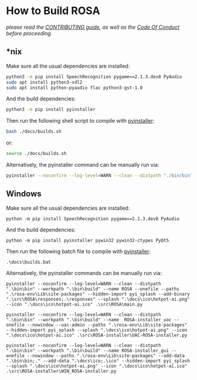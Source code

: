 # How to Build ROSA

*please read the [CONTRIBUTING guide](./CONTRIBUTING.md), as well as the [Code Of Conduct](./CODE_OF_CONDUCT.md) before proceeding*

## *nix

Make sure all the usual dependencies are installed:

```bash
python3 -m pip install SpeechRecognition pygame==2.1.3.dev8 PyAudio
sudo apt install python3-sdl2
sudo apt install python-pyaudio flac python3-gst-1.0
```

And the build dependencies:

```bash
python3 -m pip install pyinstaller
```

Then run the following shell script to compile with [pyinstaller](https://pyinstaller.org/en/stable/):

```bash
bash ./docs/builds.sh
```

or:

```bash
source ./docs/builds.sh
```

Alternatively, the pyinstaller command can be manually run via:

```bash
pyinstaller --noconfirm --log-level=WARN --clean --distpath "./bin/bin" --workpath "./bin/build" --name ROSA --onefile --paths "./rosa-env/Lib/site-packages" --hidden-import pyi_splash --add-binary "./src/ROSA/responses:./responses" --splash "./docs/ico/hotpot-ai.png" --icon "./docs/ico/hotpot-ai.ico" ./src/ROSA/main.py
```

## Windows

Make sure all the usual dependencies are installed:

```shell
python -m pip install SpeechRecognition pygame==2.1.3.dev8 PyAudio
```

And the build dependencies:

```shell
python -m pip install pyinstaller pywin32 pywin32-ctypes PyQt5
```

Then run the following batch file to compile with [pyinstaller](https://pyinstaller.org/en/stable/):

```shell
.\docs\builds.bat
```

Alternatively, the pyinstaller commands can be manually run via:

```shell
pyinstaller --noconfirm --log-level=WARN --clean --distpath ".\bin\bin" --workpath ".\bin\build" --name ROSA --onefile --paths ".\rosa-env\Lib\site-packages" --hidden-import pyi_splash --add-binary ".\src\ROSA\responses;.\responses" --splash ".\docs\ico\hotpot-ai.png" --icon ".\docs\ico\hotpot-ai.ico" .\src\ROSA\main.py

pyinstaller --noconfirm --log-level=WARN --clean --distpath ".\bin\bin" --workpath ".\bin\build" --name  ROSA-installer_uac --onefile --nowindow --uac-admin --paths ".\rosa-env\Lib\site-packages" --hidden-import pyi_splash --splash ".\docs\ico\hotpot-ai.png" --icon ".\docs\ico\hotpot-ai.ico" .\src\ROSA-installer\UAC-ROSA-installer.py

pyinstaller --noconfirm --log-level=WARN --clean --distpath ".\bin\bin" --workpath ".\bin\build" --name ROSA-installer_gui --onefile --nowindow --paths ".\rosa-env\Lib\site-packages" --add-data ".\bin\bin;." --add-data ".\docs\ico;.\ico" --hidden-import pyi_splash --splash ".\docs\ico\hotpot-ai.png" --icon ".\docs\ico\hotpot-ai.ico" .\src\ROSA-installer\WIN_ROSA-installer.py
```
